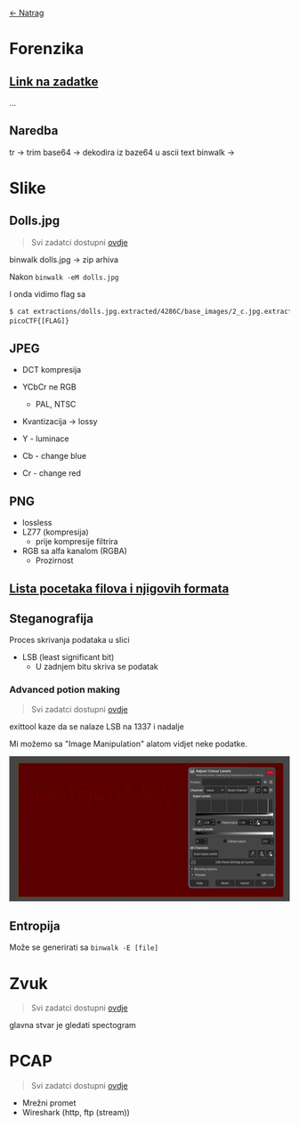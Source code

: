 [← Natrag](..)

# Forenzika

## [Link na zadatke](../repo/navkis_forenzika_zadaci.zip)

...

 <!-- TODO -->

## Naredba
tr -> trim
base64 -> dekodira iz baze64 u ascii text
binwalk ->

# Slike

## Dolls.jpg
> Svi zadatci dostupni [ovdje](../repo/navkis_forenzika_zadaci.zip)

binwalk dolls.jpg -> zip arhiva

Nakon `binwalk -eM dolls.jpg`

I onda vidimo flag sa
```bash
$ cat extractions/dolls.jpg.extracted/4286C/base_images/2_c.jpg.extracted/2DD3B/base_images/3_c.jpg.extracted/1E2D6/base_images/4_c.jpg.extracted/136DA/flag.txt
picoCTF{[FLAG]}
```


## JPEG
- DCT kompresija
- YCbCr ne RGB
  - PAL, NTSC
- Kvantizacija -> lossy

- Y - luminace
- Cb - change blue
- Cr - change red

## PNG
- lossless
- LZ77 (kompresija)
  - prije kompresije filtrira
- RGB sa alfa kanalom (RGBA)
  - Prozirnost

## [Lista pocetaka filova i njigovih formata](https://en.wikipedia.org/wiki/List_of_file_signatures)

## Steganografija
Proces skrivanja podataka u slici

- LSB (least significant bit)
  - U zadnjem bitu skriva se podatak

### Advanced potion making
> Svi zadatci dostupni [ovdje](../repo/navkis_forenzika_zadaci.zip)

exittool kaze da se nalaze LSB na 1337 i nadalje

Mi možemo sa "Image Manipulation" alatom vidjet neke podatke.

![gimp giving a fake flag](gimp_revealing_fake_flag.png)

## Entropija

Može se generirati sa `binwalk -E [file]`


# Zvuk
> Svi zadatci dostupni [ovdje](../repo/navkis_forenzika_zadaci.zip)

glavna stvar je gledati spectogram

# PCAP
> Svi zadatci dostupni [ovdje](../repo/navkis_forenzika_zadaci.zip)

- Mrežni promet
- Wireshark (http, ftp (stream))

